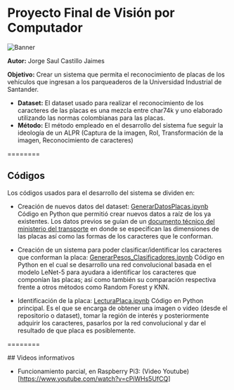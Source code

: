 # Proyecto Final de Visión por Computador

![Banner](https://github.com/hopkeinst/2019-1_CVProject/otros/banner.jpg)

**Autor:** Jorge Saul Castillo Jaimes

**Objetivo:** Crear un sistema que permita el reconocimiento de placas de los vehículos que ingresan a los parqueaderos de la Universidad Industrial de Santander.

- **Dataset:** El dataset usado para realizar el reconocimiento de los caracteres de las placas es una mezcla entre char74k y uno elaborado utilizando las normas colombianas para las placas.
- **Método:** El método empleado en el desarrollo del sistema fue seguir la ideología de un ALPR (Captura de la imagen, RoI, Transformación de la imagen, Reconocimiento de caracteres)

========

## Códigos

Los códigos usados para el desarrollo del sistema se dividen en:

- Creación de nuevos datos del dataset: [GenerarDatosPlacas.ipynb](https://github.com/hopkeinst/2019-1_CVProject/blob/master/GenerarDatosPlacas.ipynb) Código en Python que permitió crear nuevos datos a raíz de los ya existentes. Los datos previos se guían de un [documento técnico del ministerio del transporte](https://github.com/hopkeinst/2019-1_CVProject/blob/master/PLACA%20UNICA%20NACIONAL.pdf) en donde se especifican las dimensiones de las placas así como las formas de los caracteres que le conforman.

- Creación de un sistema para poder clasificar/identificar los caracteres que conforman la placa: [GenerarPesos_Clasificadores.ipynb](https://github.com/hopkeinst/2019-1_CVProject/blob/master/GenerarPesos_Clasificadores.ipynb) Código en Python en el cual se desarrollo una red convolucional basada en el modelo LeNet-5 para ayudara a identificar los caracteres que componían las placas; así como también su comparación respectiva frente a otros métodos como Random Forest y KNN.

- Identificación de la placa: [LecturaPlaca.ipynb](https://github.com/hopkeinst/2019-1_CVProject/blob/master/LecturaPlaca.ipynb) Código en Python principal. Es el que se encarga de obtener una imagen o video (desde el repositorio o dataset), tomar la región de interés y posteriormente adquirir los caracteres, pasarlos por la red convolucional y dar el resultado de que placa es posiblemente.

========

## Videos informativos

- Funcionamiento parcial, en Raspberry Pi3: (Video Youtube)[https://www.youtube.com/watch?v=cPiWHs5UfCQ]